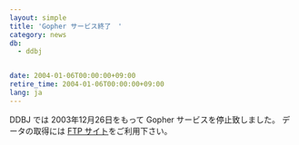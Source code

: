 ```yaml
---
layout: simple
title: 'Gopher サービス終了　'
category: news
db:
  - ddbj


date: 2004-01-06T00:00:00+09:00
retire_time: 2004-01-06T00:00:00+09:00
lang: ja
---
```


DDBJ では 2003年12月26日をもって Gopher サービスを停止致しました。 データの取得には <a href="/services/index.html">FTP サイト</a>をご利用下さい。
